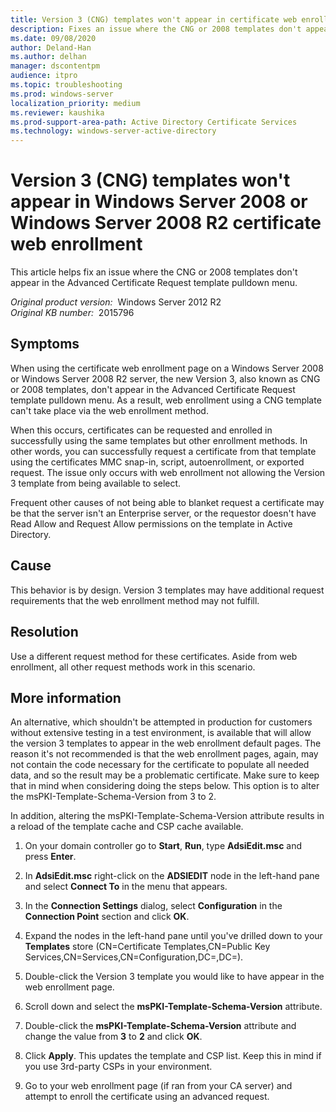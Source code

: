 ```yaml
---
title: Version 3 (CNG) templates won't appear in certificate web enrollment
description: Fixes an issue where the CNG or 2008 templates don't appear in the Advanced Certificate Request template pulldown menu.
ms.date: 09/08/2020
author: Deland-Han
ms.author: delhan
manager: dscontentpm
audience: itpro
ms.topic: troubleshooting
ms.prod: windows-server
localization_priority: medium
ms.reviewer: kaushika
ms.prod-support-area-path: Active Directory Certificate Services
ms.technology: windows-server-active-directory
---
```

# Version 3 (CNG) templates won't appear in Windows Server 2008 or Windows Server 2008 R2 certificate web enrollment

This article helps fix an issue where the CNG or 2008 templates don't appear in the Advanced Certificate Request template pulldown menu.

_Original product version:_ &nbsp;Windows Server 2012 R2  
_Original KB number:_ &nbsp;2015796

## Symptoms

When using the certificate web enrollment page on a Windows Server 2008 or Windows Server 2008 R2 server, the new Version 3, also known as CNG or 2008 templates, don't appear in the Advanced Certificate Request template pulldown menu. As a result, web enrollment using a CNG template can't take place via the web enrollment method.

When this occurs, certificates can be requested and enrolled in successfully using the same templates but other enrollment methods. In other words, you can successfully request a certificate from that template using the certificates MMC snap-in, script, autoenrollment, or exported request. The issue only occurs with web enrollment not allowing the Version 3 template from being available to select.

Frequent other causes of not being able to blanket request a certificate may be that the server isn't an Enterprise server, or the requestor doesn't have Read Allow and Request Allow permissions on the template in Active Directory.

## Cause

This behavior is by design. Version 3 templates may have additional request requirements that the web enrollment method may not fulfill.

## Resolution

Use a different request method for these certificates. Aside from web enrollment, all other request methods work in this scenario.

## More information

An alternative, which shouldn't be attempted in production for customers without extensive testing in a test environment, is available that will allow the version 3 templates to appear in the web enrollment default pages. The reason it's not recommended is that the web enrollment pages, again, may not contain the code necessary for the certificate to populate all needed data, and so the result may be a problematic certificate. Make sure to keep that in mind when considering doing the steps below. This option is to alter the msPKI-Template-Schema-Version from 3 to 2.

In addition, altering the msPKI-Template-Schema-Version attribute results in a reload of the template cache and CSP cache available.

1. On your domain controller go to **Start**, **Run**, type **AdsiEdit.msc** and press **Enter**.

2. In **AdsiEdit.msc** right-click on the **ADSIEDIT** node in the left-hand pane and select **Connect To** in the menu that appears.

3. In the **Connection Settings** dialog, select **Configuration** in the **Connection Point** section and click **OK**.

4. Expand the nodes in the left-hand pane until you've drilled down to your **Templates** store (CN=Certificate Templates,CN=Public Key Services,CN=Services,CN=Configuration,DC=,DC=).

5. Double-click the Version 3 template you would like to have appear in the web enrollment page.

6. Scroll down and select the **msPKI-Template-Schema-Version** attribute.

7. Double-click the **msPKI-Template-Schema-Version** attribute and change the value from **3** to **2** and click **OK**.

8. Click **Apply**. This updates the template and CSP list. Keep this in mind if you use 3rd-party CSPs in your environment.

9. Go to your web enrollment page (if ran from your CA server) and attempt to enroll the certificate using an advanced request.
